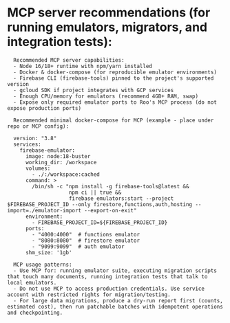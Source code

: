 # MCP server recommendations (for running emulators, migrators, and integration tests):

      Recommended MCP server capabilities:
      - Node 16/18+ runtime with npm/yarn installed
      - Docker & docker-compose (for reproducible emulator environments)
      - Firebase CLI (firebase-tools) pinned to the project's supported version
      - gcloud SDK if project integrates with GCP services
      - Enough CPU/memory for emulators (recommend 4GB+ RAM, swap)
      - Expose only required emulator ports to Roo's MCP process (do not expose production ports)

      Recommended minimal docker-compose for MCP (example - place under repo or MCP config):

      version: "3.8"
      services:
        firebase-emulator:
          image: node:18-buster
          working_dir: /workspace
          volumes:
            - ./:/workspace:cached
          command: >
            /bin/sh -c "npm install -g firebase-tools@latest &&
                        npm ci || true &&
                        firebase emulators:start --project $FIREBASE_PROJECT_ID --only firestore,functions,auth,hosting --import=./emulator-import --export-on-exit"
          environment:
            - FIREBASE_PROJECT_ID=${FIREBASE_PROJECT_ID}
          ports:
            - "4000:4000"  # functions emulator
            - "8080:8080"  # firestore emulator
            - "9099:9099"  # auth emulator
          shm_size: '1gb'

      MCP usage patterns:
      - Use MCP for: running emulator suite, executing migration scripts that touch many documents, running integration tests that talk to local emulators.
      - Do not use MCP to access production credentials. Use service account with restricted rights for migration/testing.
      - For large data migrations, produce a dry-run report first (counts, estimated cost), then run patchable batches with idempotent operations and checkpointing.
